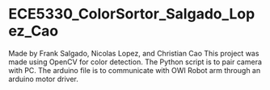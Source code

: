 # ECE5330_ColorSortor_Salgado_Lopez_Cao
Made by Frank Salgado, Nicolas Lopez, and Christian Cao
This project was made using OpenCV for color detection. The Python script is to pair camera with PC. The arduino file is to communicate with OWI Robot arm through an arduino motor driver. 
